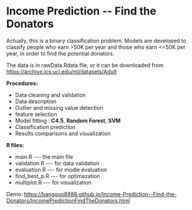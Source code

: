 # Income Prediction -- Find the Donators
Actually, this is a binary classification problem. Models are developed to classify people who earn >50K per year and those who earn <=50K per year, in order to find the potential donators. 

The data is in rawData.Rdata file, or it can be downloaded from https://archive.ics.uci.edu/ml/datasets/Adult

**Procedures:**
*	Data cleaning and validation
* Data description 
*	Outlier and missing value detection
* feature selection
*	Model fitting : **C4.5**, **Random Forest**, **SVM**
* Classification prediction
* Results comparisons and visualization

**R files:**
* main.R        ---  the main file
* validation.R  ---  for data validation
* evaluation.R  ---  for modle evaluation
* find_best_p.R ---  for optimazation
* multiplot.R   ---  for visualization


Demo: https://bangguo8888.github.io/Income-Prediction--Find-the-Donators/IncomePredictionFindTheDonators.html
